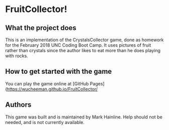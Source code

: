 # FruitCollector!

## What the project does
This is an implementation of the CrystalsCollector game, done as homework for the February 2018 UNC Coding Boot Camp. It uses pictures of fruit rather than crystals since the author likes to eat more than he does playing with rocks.

## How to get started with the game
You can play the game online at [GitHub Pages](https://wucheeman.github.io/FruitCollector/

## Authors
This game was built and is maintained by Mark Hainline. Help should not be needed, and is not currently available.
